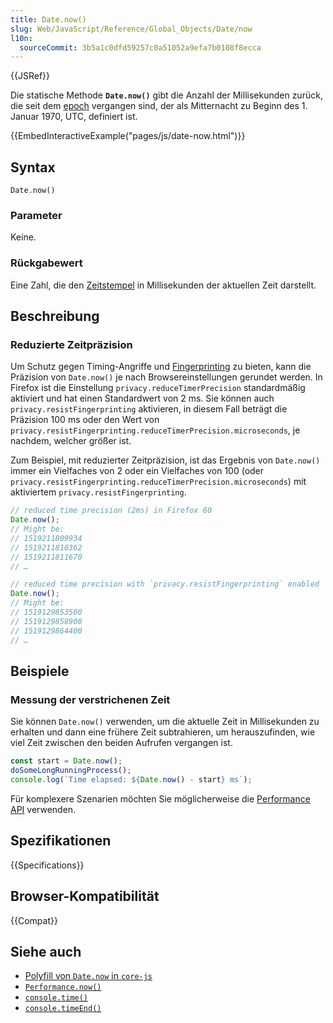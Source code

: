 ```yaml
---
title: Date.now()
slug: Web/JavaScript/Reference/Global_Objects/Date/now
l10n:
  sourceCommit: 3b5a1c0dfd59257c0a51052a9efa7b0108f8ecca
---
```


{{JSRef}}

Die statische Methode **`Date.now()`** gibt die Anzahl der Millisekunden zurück, die seit dem [epoch](/de/docs/Web/JavaScript/Reference/Global_Objects/Date#the_epoch_timestamps_and_invalid_date) vergangen sind, der als Mitternacht zu Beginn des 1. Januar 1970, UTC, definiert ist.

{{EmbedInteractiveExample("pages/js/date-now.html")}}

## Syntax

```js-nolint
Date.now()
```

### Parameter

Keine.

### Rückgabewert

Eine Zahl, die den [Zeitstempel](/de/docs/Web/JavaScript/Reference/Global_Objects/Date#the_epoch_timestamps_and_invalid_date) in Millisekunden der aktuellen Zeit darstellt.

## Beschreibung

### Reduzierte Zeitpräzision

Um Schutz gegen Timing-Angriffe und [Fingerprinting](/de/docs/Glossary/Fingerprinting) zu bieten, kann die Präzision von `Date.now()` je nach Browsereinstellungen gerundet werden. In Firefox ist die Einstellung `privacy.reduceTimerPrecision` standardmäßig aktiviert und hat einen Standardwert von 2 ms. Sie können auch `privacy.resistFingerprinting` aktivieren, in diesem Fall beträgt die Präzision 100 ms oder den Wert von `privacy.resistFingerprinting.reduceTimerPrecision.microseconds`, je nachdem, welcher größer ist.

Zum Beispiel, mit reduzierter Zeitpräzision, ist das Ergebnis von `Date.now()` immer ein Vielfaches von 2 oder ein Vielfaches von 100 (oder `privacy.resistFingerprinting.reduceTimerPrecision.microseconds`) mit aktiviertem `privacy.resistFingerprinting`.

```js
// reduced time precision (2ms) in Firefox 60
Date.now();
// Might be:
// 1519211809934
// 1519211810362
// 1519211811670
// …

// reduced time precision with `privacy.resistFingerprinting` enabled
Date.now();
// Might be:
// 1519129853500
// 1519129858900
// 1519129864400
// …
```

## Beispiele

### Messung der verstrichenen Zeit

Sie können `Date.now()` verwenden, um die aktuelle Zeit in Millisekunden zu erhalten und dann eine frühere Zeit subtrahieren, um herauszufinden, wie viel Zeit zwischen den beiden Aufrufen vergangen ist.

```js
const start = Date.now();
doSomeLongRunningProcess();
console.log(`Time elapsed: ${Date.now() - start} ms`);
```

Für komplexere Szenarien möchten Sie möglicherweise die [Performance API](/de/docs/Web/API/Performance_API/High_precision_timing) verwenden.

## Spezifikationen

{{Specifications}}

## Browser-Kompatibilität

{{Compat}}

## Siehe auch

- [Polyfill von `Date.now` in `core-js`](https://github.com/zloirock/core-js#ecmascript-date)
- [`Performance.now()`](/de/docs/Web/API/Performance/now)
- [`console.time()`](/de/docs/Web/API/Console/time_static)
- [`console.timeEnd()`](/de/docs/Web/API/Console/timeEnd_static)
